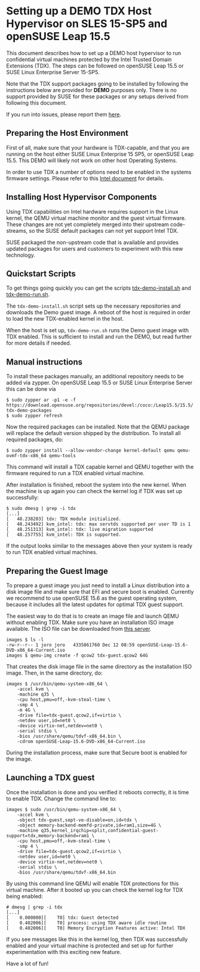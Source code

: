 # Setting up a DEMO TDX Host Hypervisor on SLES 15-SP5 and openSUSE Leap 15.5

This document describes how to set up a DEMO host hypervisor to run confidential
virtual machines protected by the Intel Trusted Domain Extensions (TDX). The
steps can be followed on openSUSE Leap 15.5 or SUSE Linux Enterprise Server 15-SP5.

Note that the TDX support packages going to be installed by following the
instructions below are provided for **DEMO** purposes only. There is no support
provided by SUSE for these packages or any setups derived from following this
document.

If you run into issues, please report them [here](https://github.com/SUSE/tdx-demo/issues).

## Preparing the Host Environment

First of all, make sure that your hardware is TDX-capable,
and that you are running on the host either SUSE Linux Enterprise 15 SP5, or openSUSE Leap 15.5.
This DEMO will likely not work on other host Operating Systems.

In order to use TDX a number of options need to be enabled in the systems firmware settings. Please refer to this 
[Intel document](https://github.com/intel/tdx-linux/wiki/Instruction-to-set-up-TDX-host-and-guest#setup-tdx-host-in-bios)
for details.

## Installing Host Hypervisor Components

Using TDX capabilities on Intel hardware requires support in the Linux kernel,
the QEMU virtual machine monitor and the guest virtual firmware. These changes
are not yet completely merged into their upstream code-streams, so the SUSE
default packages can not yet support Intel TDX.

SUSE packaged the non-upstream code that is available and provides updated
packages for users and customers to experiment with this new technology.

## Quickstart Scripts

To get things going quickly you can get the scripts
[tdx-demo-install.sh](tdx-demo-install.sh) and
[tdx-demo-run.sh](tdx-demo-run.sh).

The `tdx-demo-install.sh` script sets up the necessary repositories and
downloads the Demo guest image. A reboot of the host is required in order to
load the new TDX-enabled kernel in the host.

When the host is set up, `tdx-demo-run.sh` runs the Demo guest image with TDX
enabled. This is sufficient to install and run the DEMO, but read further for
more details if needed.

## Manual instructions

To install these packages manually, an additional repository needs to be added
via zypper. On openSUSE Leap 15.5 or SUSE Linux Enterprise Server this can be
done via

```
$ sudo zypper ar -p1 -e -f https://download.opensuse.org/repositories/devel:/coco:/Leap15.5/15.5/ tdx-demo-packages
$ sudo zypper refresh
```

Now the required packages can be installed. Note that the QEMU package will
replace the default version shipped by the distribution. To install all required
packages, do:

```
$ sudo zypper install --allow-vendor-change kernel-default qemu qemu-ovmf-tdx-x86_64 qemu-tools
```

This command will install a TDX capable kernel and QEMU together with the
firmware required to run a TDX enabled virtual machine.

After installation is finished, reboot the system into the new kernel.  When
the machine is up again you can check the kernel log if TDX was set up
successfully:

```
$ sudo dmesg | grep -i tdx
[...]
[   48.238203] tdx: TDX module initialized.
[   48.243492] kvm_intel: tdx: max servtds supported per user TD is 1
[   48.251313] kvm_intel: tdx: live migration supported
[   48.257755] kvm_intel: TDX is supported.
```

If the output looks similar to the messages above then your system is ready to
run TDX enabled virtual machines.

## Preparing the Guest Image

To prepare a guest image you just need to install a Linux distribution
into a disk image file and make sure that EFI and secure boot is enabled.
Currently we recommend to use openSUSE 15.6 as the guest operating system,
because it includes all the latest updates for optimal TDX guest support.

The easiest way to do that is to create an image file and launch QEMU without
enabling TDX. Make sure you have an installation ISO image available. The
ISO file can be downloaded from [this server](http://download.opensuse.org/distribution/leap/15.6/iso/).

```
images $ ls -l
-rw-r--r-- 1 joro joro   4335861760 Dec 12 08:59 openSUSE-Leap-15.6-DVD-x86_64-Current.iso
images $ qemu-img create -f qcow2 tdx-guest.qcow2 64G
```

That creates the disk image file in the same directory as the installation ISO
image. Then, in the same directory, do:

```
images $ /usr/bin/qemu-system-x86_64 \
	-accel kvm \
	-machine q35 \
	-cpu host,pmu=off,-kvm-steal-time \
	-smp 4 \
	-m 4G \
	-drive file=tdx-guest.qcow2,if=virtio \
	-netdev user,id=net0 \
	-device virtio-net,netdev=net0 \
	-serial stdio \
	-bios /usr/share/qemu/tdvf-x86_64.bin \
	-cdrom openSUSE-Leap-15.6-DVD-x86_64-Current.iso
```

During the installation process, make sure that Secure boot is enabled for the
image.

## Launching a TDX guest

Once the installation is done and you verified it reboots correctly, it is time
to enable TDX. Change the command line to:

```
images $ sudo /usr/bin/qemu-system-x86_64 \
	-accel kvm \
	-object tdx-guest,sept-ve-disable=on,id=tdx \
	-object memory-backend-memfd-private,id=ram1,size=4G \
	-machine q35,kernel_irqchip=split,confidential-guest-support=tdx,memory-backend=ram1 \
	-cpu host,pmu=off,-kvm-steal-time \
	-smp 4 \
	-drive file=tdx-guest.qcow2,if=virtio \
	-netdev user,id=net0 \
	-device virtio-net,netdev=net0 \
	-serial stdio \
	-bios /usr/share/qemu/tdvf-x86_64.bin
```

By using this command line QEMU will enable TDX protections for this virtual
machine. After it booted up you can check the kernel log for TDX being
enabled:

```
# dmesg | grep -i tdx
[...]
[    0.000000][    T0] tdx: Guest detected
[    0.402006][    T0] process: using TDX aware idle routine
[    0.402006][    T0] Memory Encryption Features active: Intel TDX
```

If you see messages like this in the kernel log, then TDX was successfully
enabled and your virtual machine is protected and set up for further
experimentation with this exciting new feature.

Have a lot of fun!
